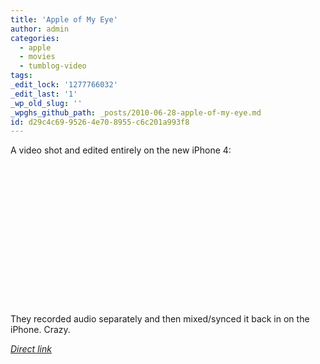 ```yaml
---
title: 'Apple of My Eye'
author: admin
categories:
  - apple
  - movies
  - tumblog-video
tags: 
_edit_lock: '1277766032'
_edit_last: '1'
_wp_old_slug: ''
_wpghs_github_path: _posts/2010-06-28-apple-of-my-eye.md
id: d29c4c69-9526-4e70-8955-c6c201a993f8
---
```

<p>A video shot and edited entirely on the new iPhone 4:</p>
<p><object width="400" height="225"><param name="allowfullscreen" value="true" /><param name="allowscriptaccess" value="always" /><param name="movie" value="http://vimeo.com/moogaloop.swf?clip_id=12819723&amp;server=vimeo.com&amp;show_title=1&amp;show_byline=0&amp;show_portrait=0&amp;color=ff9933&amp;fullscreen=1" /><embed src="http://vimeo.com/moogaloop.swf?clip_id=12819723&amp;server=vimeo.com&amp;show_title=1&amp;show_byline=0&amp;show_portrait=0&amp;color=ff9933&amp;fullscreen=1" type="application/x-shockwave-flash" allowfullscreen="true" allowscriptaccess="always" width="400" height="225"></embed></object></p>
<p>They recorded audio separately and then mixed/synced it back in on the iPhone.  Crazy.</p>
<p><em><a href="http://vimeo.com/12819723">Direct link</a></em></p>
